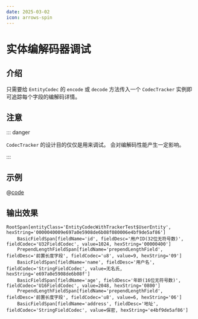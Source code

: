 ```yaml
---
date: 2025-03-02
icon: arrows-spin
---
```


# 实体编解码器调试

## 介绍

只需要给 `EntityCodec` 的 `encode` 或 `decode` 方法传入一个 `CodecTracker` 实例即可追踪每个字段的编解码详情。

## 注意

::: danger

`CodecTracker` 的设计目的仅仅是用来调试。 会对编解码性能产生一定影响。

:::

## 示例

@[code](@src/core/entity-codec/demo00/EntityCodecWithTrackerTest.java)

## 输出效果

```text
RootSpan[entityClass='EntityCodecWithTrackerTest$UserEntity', hexString='0000040009e697a0e5908de6b08f080006e4bf9de5af86']
	BasicFieldSpan[fieldName='id', fieldDesc='用户ID(32位无符号数)', fieldCodec='U32FieldCodec', value=1024, hexString='00000400']
	PrependLengthFieldSpan[fieldName='prependLengthField', fieldDesc='前置长度字段', fieldCodec='u8', value=9, hexString='09']
	BasicFieldSpan[fieldName='name', fieldDesc='用户名', fieldCodec='StringFieldCodec', value=无名氏, hexString='e697a0e5908de6b08f']
	BasicFieldSpan[fieldName='age', fieldDesc='年龄(16位无符号数)', fieldCodec='U16FieldCodec', value=2048, hexString='0800']
	PrependLengthFieldSpan[fieldName='prependLengthField', fieldDesc='前置长度字段', fieldCodec='u8', value=6, hexString='06']
	BasicFieldSpan[fieldName='address', fieldDesc='地址', fieldCodec='StringFieldCodec', value=保密, hexString='e4bf9de5af86']
```
